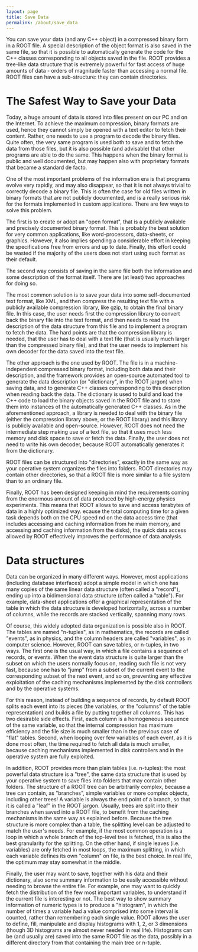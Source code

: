 ```yaml
---
layout: page
title: Save Data
permalink: /about/save_data
---
```


You can save your data (and any C++ object) in a compressed binary form in a ROOT
file. A special description of the object format is also saved in the same file,
so that it is possible to automatically generate the code for the C++ classes
corresponding to all objects saved in the file. ROOT provides a tree-like data
structure that is extremely powerful for fast access of huge amounts of data - orders
of magnitude faster than accessing a normal file. ROOT files can have a
sub-structure: they can contain directories.

# The Safest Way to Save your Data

Today, a huge amount of data is stored into files present on our PC and on the
Internet. To achieve the maximum compression, binary formats are used, hence they
cannot simply be opened with a text editor to fetch their content. Rather, one
needs to use a program to decode the binary files. Quite often, the very same
program is used both to save and to fetch the data from those files, but it is
also possible (and advisable) that other programs are able to do the same. This
happens when the binary format is public and well documented, but may happen also
with proprietary formats that became a standard de facto.

One of the most important problems of the information era is that programs evolve
very rapidly, and may also disappear, so that it is not always trivial to correctly
decode a binary file. This is often the case for old files written in binary formats
that are not publicly documented, and is a really serious risk for the formats
implemented in custom applications. There are few ways to solve this problem.

The first is to create or adopt an "open format", that is a publicly available
and precisely documented binary format. This is probably the best solution for
very common applications, like word-processors, data-sheets, or graphics. However,
it also implies spending a considerable effort in keeping the specifications free
from errors and up to date. Finally, this effort could be wasted if the majority
of the users does not start using such format as their default.

The second way consists of saving in the same file both the information and some
description of the format itself. There are (at least) two approaches for doing so.

The most common solution is to save your data into some self-documented text format,
like XML, and then compress the resulting text file with a publicly available
compression library, like gzip, to obtain the final binary file. In this case,
the user needs first the compression library to convert back the binary file into
the text format, and then needs to read the description of the data structure from
this file and to implement a program to fetch the data. The hard points are that
the compression library is needed, that the user has to deal with a text file
(that is usually much larger than the compressed binary file), and that the user
needs to implement his own decoder for the data saved into the text file.

The other approach is the one used by ROOT. The file is in a machine-independent
compressed binary format, including both data and their description, and the
framework provides an open-source automated tool to generate the data description
(or "dictionary", in the ROOT jargon) when saving data, and to generate C++ classes
corresponding to this description when reading back the data. The dictionary is used
to build and load the C++ code to load the binary objects saved in the ROOT file and
to store them into instances of the automatically generated C++ classes. As in the
aforementioned approach, a library is needed to deal with the binary file (either
the compression library above, or the ROOT library) and this library is publicly
available and open-source. However, ROOT does not need the intermediate step making
use of a text file, so that it uses much less memory and disk space to save or
fetch the data. Finally, the user does not need to write his own decoder, because
ROOT automatically generates it from the dictionary.

ROOT files can be structured into "directories", exactly in the same way as your
operative system organizes the files into folders. ROOT directories may contain
other directories, so that a ROOT file is more similar to a file system than to
an ordinary file.

Finally, ROOT has been designed keeping in mind the requirements coming from the
enormous amount of data produced by high-energy physics experiments. This means
that ROOT allows to save and access terabytes of data in a highly optimized way.
ecause the total computing time for a given task depends both on the CPU speed
nd on the data access time (that includes accessing and caching information from
he main memory, and accessing and caching information from the disks), the quick
data access allowed by ROOT effectively improves the performance of data analysis.

# Data structures

Data can be organized in many different ways. However, most applications
(including database interfaces) adopt a simple model in which one has many
copies of the same linear data structure (often called a "record"), ending up
into a bidimensional data structure (often called a "table"). For example,
data-sheet applications offer a graphical representation of the table in which
the data structure is developed horizontally, across a number of columns, while
the records are stacked vertically, spanning many rows.

Of course, this widely adopted data organization is possible also in ROOT. The
tables are named "n-tuples", as in mathematics, the records are called "events",
as in physics, and the column headers are called "variables", as in computer
science. However, ROOT can save tables, or n-tuples, in two ways. The first one
is the usual way, in which a file contains a sequence of records, or events. When
the event data structure is quite larger than the subset on which the users normally
focus on, reading such file is not very fast, because one has to "jump" from a
subset of the current event to the corresponding subset of the next event, and so on,
 preventing any effective exploitation of the caching mechanisms implemented by the
 disk controllers and by the operative systems.

For this reason, instead of building a sequence of records, by default ROOT splits
each event into its pieces (the variables, or the "columns" of the table representation)
and builds a file by putting together all columns. This has two desirable side effects.
First, each column is a homogeneous sequence of the same variable, so that the internal
compression has maximum efficiency and the file size is much smaller than in the previous
case of "flat" tables. Second, when looping over few variables of each event, as it
is done most often, the time required to fetch all data is much smaller, because
caching mechanisms implemented in disk controllers and in the operative system are
fully exploited.

In addition, ROOT provides more than plain tables (i.e. n-tuples): the most powerful
data structure is a "tree", the same data structure that is used by your operative
system to save files into folders that may contain other folders. The structure of
a ROOT tree can be arbitrarily complex, because a tree can contain, as "branches",
simple variables or more complex objects, including other trees! A variable is always
the end point of a branch, so that it is called a "leaf" in the ROOT jargon. Usually,
trees are split into their branches when saved into a ROOT file, to benefit from the
caching mechanisms in the same way as explained before. Because the tree structure is
more complex than a table, the splitting level can be adjusted to match the user's
needs. For example, if the most common operation is a loop in which a whole branch
of the top-level tree is fetched, this is also the best granularity for the splitting.
On the other hand, if single leaves (i.e. variables) are only fetched in most loops,
the maximum splitting, in which each variable defines its own "column" on file, is
the best choice. In real life, the optimum may stay somewhat in the middle.

Finally, the user may want to save, together with his data and their dictionary,
also some summary information to be easily accessible without needing to browse
the entire file. For example, one may want to quickly fetch the distribution of
the few most important variables, to understand if the current file is interesting
or not. The best way to show summary information of numeric types is to produce a
"histogram", in which the number of times a variable had a value comprised into
some interval is counted, rather than remembering each single value. ROOT allows
the user to define, fill, manipulate and display histograms with 1, 2, or 3
dimensions (though 3D histograms are almost never needed in real life). Histograms
can be (and usually are) saved into the same ROOT file as the data, possibly in a
different directory from that containing the main tree or n-tuple.
